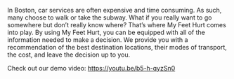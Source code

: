 In Boston, car services are often expensive and time consuming. As such, many choose to walk or take the subway. What if you really want to go somewhere but don’t really know where? That’s where My Feet Hurt comes into play. By using My Feet Hurt, you can be equipped with all of the information needed to make a decision. We provide you with a recommendation of the best destination locations, their modes of transport, the cost, and leave the decision up to you.

Check out our demo video: https://youtu.be/b5-h-qyzSn0
